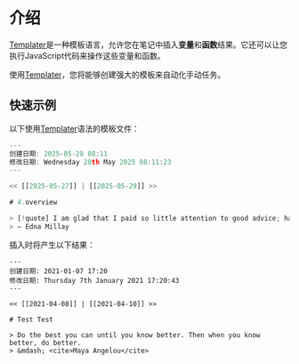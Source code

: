 # 介绍

[Templater](https://github.com/SilentVoid13/Templater)是一种模板语言，允许您在笔记中插入**变量**和**函数**结果。它还可以让您执行JavaScript代码来操作这些变量和函数。

使用[Templater](https://github.com/SilentVoid13/Templater)，您将能够创建强大的模板来自动化手动任务。

## 快速示例

以下使用[Templater](https://github.com/SilentVoid13/Templater)语法的模板文件：

```javascript
---
创建日期: 2025-05-28 08:11
修改日期: Wednesday 28th May 2025 08:11:23
---

<< [[2025-05-27]] | [[2025-05-29]] >>

# 4.overview

> [!quote] I am glad that I paid so little attention to good advice; had I abided by it I might have been saved from some of my most valuable mistakes.
> — Edna Millay
```

插入时将产生以下结果：

````
---
创建日期: 2021-01-07 17:20
修改日期: Thursday 7th January 2021 17:20:43
---

<< [[2021-04-08]] | [[2021-04-10]] >>

# Test Test

> Do the best you can until you know better. Then when you know better, do better.
> &mdash; <cite>Maya Angelou</cite>
````
